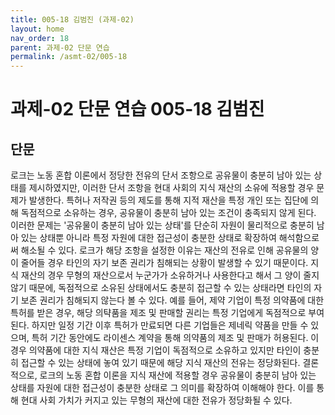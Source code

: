 ```yaml
---
title: 005-18 김범진 (과제-02)
layout: home
nav_order: 18
parent: 과제-02 단문 연습
permalink: /asmt-02/005-18
---
```


# 과제-02 단문 연습 005-18 김범진 

## 단문

로크는 노동 혼합 이론에서 정당한 전유의 단서 조항으로 공유물이 충분히 남아 있는 상태를 제시하였지만, 이러한 단서 조항을 현대 사회의 지식 재산의 소유에 적용할 경우 문제가 발생한다. 특허나 저작권 등의 제도를 통해 지적 재산을 특정 개인 또는 집단에 의해 독점적으로 소유하는 경우, 공유물이 충분히 남아 있는 조건이 충족되지 않게 된다. 이러한 문제는 '공유물이 충분히 남아 있는 상태'를 단순히 자원이 물리적으로 충분히 남아 있는 상태뿐 아니라 특정 자원에 대한 접근성이 충분한 상태로 확장하여 해석함으로써 해소될 수 있다. 로크가 해당 조항을 설정한 이유는 재산의 전유로 인해 공유물의 양이 줄어들 경우 타인의 자기 보존 권리가 침해되는 상황이 발생할 수 있기 때문이다. 지식 재산의 경우 무형의 재산으로서 누군가가 소유하거나 사용한다고 해서 그 양이 줄지 않기 때문에, 독점적으로 소유된 상태에서도 충분히 접근할 수 있는 상태라면 타인의 자기 보존 권리가 침해되지 않는다 볼 수 있다. 예를 들어, 제약 기업이 특정 의약품에 대한 특허를 받은 경우, 해당 의탹품을 제조 및 판매할 권리는 특정 기업에게 독점적으로 부여된다. 하지만 일정 기간 이후 특허가 만료되면 다른 기업들은 제네릭 약품을 만들 수 있으며, 특허 기간 동안에도 라이센스 계약을 통해 의약품의 제조 및 판매가 허용된다. 이 경우 의약품에 대한 지식 재산은 특정 기업이 독점적으로 소유하고 있지만 타인이 충분히 접근할 수 있는 상태에 놓여 있기 때문에 해당 지식 재산의 전유는 정당화된다. 결론적으로, 로크의 노동 혼합 이론을 지식 재산에 적용할 경우 공유물이 충분히 남아 있는 상태를 자원에 대한 접근성이 충분한 상태로 그 의미를 확장하여 이해해야 한다. 이를 통해 현대 사회 가치가 커지고 있는 무형의 재산에 대한 전유가 정당화될 수 있다. 


